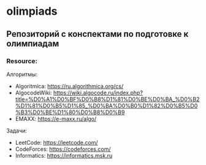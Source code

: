 # olimpiads

## Репозиторий с конспектами по подготовке к олимпиадам


### Resource:

Алгоритмы:
- Algoritmica: https://ru.algorithmica.org/cs/
- AlgocodeWiki: https://wiki.algocode.ru/index.php?title=%D0%A1%D0%BF%D0%B8%D1%81%D0%BE%D0%BA_%D0%B2%D1%81%D0%B5%D1%85_%D0%BA%D0%B0%D1%82%D0%B5%D0%B3%D0%BE%D1%80%D0%B8%D0%B9
- EMAXX: https://e-maxx.ru/algo/

Задачи:
- LeetCode: https://leetcode.com/
- CodeForces: https://codeforces.com/
- Informatics: https://informatics.msk.ru

